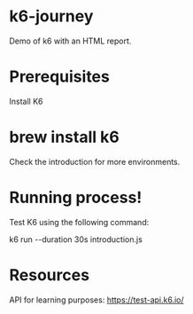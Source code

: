# k6-journey
Demo of k6 with an HTML report.

# Prerequisites
Install K6

# brew install k6
Check the introduction for more environments.

# Running process!
Test K6 using the following command:

k6 run --duration 30s introduction.js

# Resources
API for learning purposes: https://test-api.k6.io/
